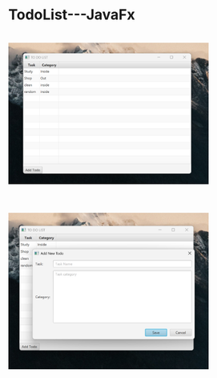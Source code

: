 ﻿# TodoList---JavaFx

<p align="left">
  <img 
    src="https://github.com/SivaramNalliboyana/TodoList---JavaFx/blob/main/Screenshot%202025-05-29%20162852.png" 
    alt="App Screenshot" 
    width="400" 
    style="margin: 20px 0;" />
</p>

<p align="left">
  <img 
    src="https://github.com/SivaramNalliboyana/TodoList---JavaFx/blob/main/Screenshot%202025-05-29%20162902.png" 
    alt="App Screenshot" 
    width="400" 
    style="margin: 20px 0;" />
</p>
